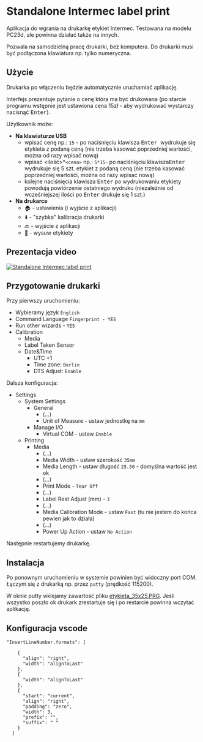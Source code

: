 # Standalone Intermec label print

Aplikacja do wgrania na drukarkę etykiet Intermec. Testowana na modelu PC23d, ale powinna działać także na innych.

Pozwala na samodzielną pracę drukarki, bez komputera. Do drukarki musi być podłączona klawiatura np. tylko numeryczna.

## Użycie

Drukarka po włączeniu będzie automatycznie uruchamiać aplikację.

Interfejs prezentuje pytanie o cenę która ma być drukowana (po starcie programu wstępnie jest ustawiona cena 15zł - aby wydrukować wystarczy nacisnąć <kbd>Enter</kbd>).

Użytkownik może:

- **Na klawiaturze USB**
  - wpisać cenę np.: `15` - po naciśnięciu klawisza <kbd>Enter </kbd> wydrukuje się etykieta z podaną ceną (nie trzeba kasować poprzedniej wartośći, można od razy wpisać nową)
  - wpisać <ilość>*`<cena>` np.: `5*15`- po naciśnięciu klawisza<kbd>Enter </kbd> wydrukuje się 5 szt. etykiet z podaną ceną  (nie trzeba kasować poprzedniej wartośći, można od razy wpisać nową)
  - kolejne naciśnięcia klawisza <kbd>Enter</kbd> po wydrukowaniu etykiety powodują powtórzenie ostatniego wydruku (niezależnie od wcześniejszej ilości po <kbd>Enter</kbd> drukuje się 1 szt.)
- **Na drukarce**
  - 🏠 - ustawienia (i wyjście z aplikacji)
  - ⬇️ - "szybka" kalibracja drukarki
  - 🔙 - wyjście z aplikacji
  - 🧻 - wysuw etykiety

## Prezentacja video

[![Standalone Intermec label print](https://i3.ytimg.com/vi/xSQjKm4JLUc/hqdefault.jpg)](https://www.youtube.com/watch?v=xSQjKm4JLUc "Standalone Intermec label print")

## Przygotowanie drukarki

Przy pierwszy uruchomieniu:

- Wybieramy język `English`
- Command Language `Fingerprint - YES`
- Run other wizards - `YES`
- Calibration
  - Media
  - Label Taken Sensor
  - Date&Time
    - UTC +1
    - Time zone: `Berlin`
    - DTS Adjust: `Enable`

Dalsza konfiguracja:

- Settings
  - System Settings
    - General
      - (...)
      - Unit of Measure - ustaw jednostkę na `mm`
    - Manage I/O
      - Virtual COM - ustaw `Enable`
  - Printing
    - Media
      - (...)
      - Media Width - ustaw szerokość `35mm`
      - Media Length - ustaw długość `25.50` - domyślna wartość jest ok
      - (...)
      - Print Mode - `Tear Off`
      - (...)
      - Label Rest Adjust (mm) - `3`
      - (...)
      - Media Calibration Mode - ustaw `Fast` (tu nie jestem do końca pewien jak to działa)
      - (...)
      - Power Up Action - ustaw `No Action`

Następnie restartujemy drukarkę.

## Instalacja

Po ponownym uruchomieniu w systemie powinien być widoczny port COM.
Łączym się z drukarką np. przez `putty` (prędkość 115200).

W oknie putty wklejamy zawartość pliku [etykieta_35x25.PRG](etykieta_35x25.PRG).
Jeśli wszystko poszło ok drukark zrestartuje się i po restarcie powinna wczytać aplikację.

## Konfiguracja vscode

```
"InsertLineNumber.formats": [

    {
      "align": "right",
      "width": "alignToLast"
    },
    {
      "width": "alignToLast"
    },
    {
      "start": "current",
      "align": "right",
      "padding": "zero",
      "width": 3,
      "prefix": "",
      "suffix": " "
    }
  ]
```
